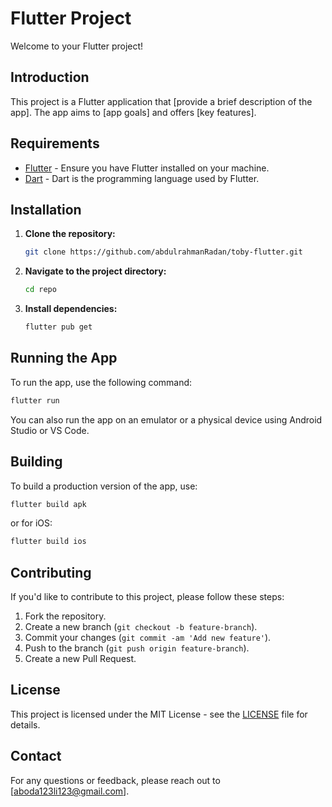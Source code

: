 # Flutter Project

Welcome to your Flutter project!

## Introduction

This project is a Flutter application that [provide a brief description of the app]. The app aims to [app goals] and offers [key features].

## Requirements

- [Flutter](https://flutter.dev/docs/get-started/install) - Ensure you have Flutter installed on your machine.
- [Dart](https://dart.dev/get-dart) - Dart is the programming language used by Flutter.

## Installation

1. **Clone the repository:**

   ```bash
   git clone https://github.com/abdulrahmanRadan/toby-flutter.git
   ```

2. **Navigate to the project directory:**

   ```bash
   cd repo
   ```

3. **Install dependencies:**

   ```bash
   flutter pub get
   ```

## Running the App

To run the app, use the following command:

```bash
flutter run
```

You can also run the app on an emulator or a physical device using Android Studio or VS Code.

## Building

To build a production version of the app, use:

```bash
flutter build apk
```

or for iOS:

```bash
flutter build ios
```

## Contributing

If you'd like to contribute to this project, please follow these steps:

1. Fork the repository.
2. Create a new branch (`git checkout -b feature-branch`).
3. Commit your changes (`git commit -am 'Add new feature'`).
4. Push to the branch (`git push origin feature-branch`).
5. Create a new Pull Request.

## License

This project is licensed under the MIT License - see the [LICENSE](LICENSE) file for details.

## Contact

For any questions or feedback, please reach out to [aboda123li123@gmail.com].
